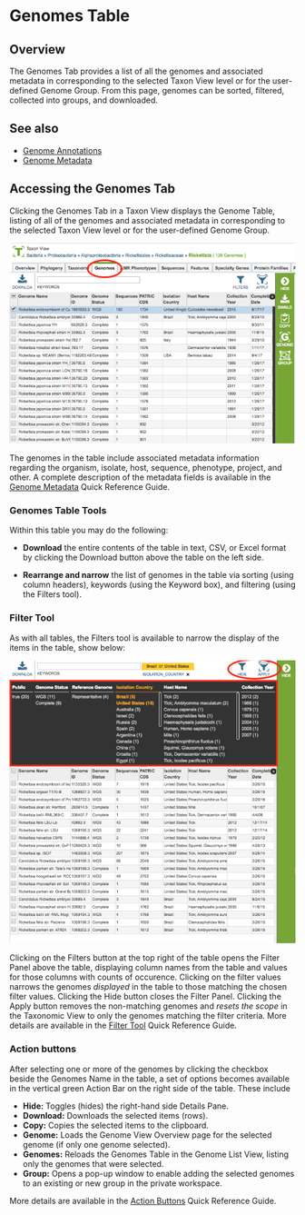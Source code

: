 # Genomes Table

## Overview
The Genomes Tab provides a list of all the genomes and associated metadata in corresponding to the selected Taxon View level or for the user-defined Genome Group. From this page, genomes can be sorted, filtered, collected into groups, and downloaded. 

## See also
  * [Genome Annotations](/quick_references/organisms_taxon/genome_annotations)
  * [Genome Metadata](/quick_references/organisms_taxon/genome_metadata)

## Accessing the Genomes Tab
Clicking the Genomes Tab in a Taxon View displays the Genome Table, listing of all of the genomes and associated metadata in corresponding to the selected Taxon View level or for the user-defined Genome Group. 

![Genomes Table](../images/genomes_list.png)

The genomes in the table include associated metadata information regarding the organism, isolate, host, sequence, phenotype, project, and other.  A complete description of the metadata fields is available in the [Genome Metadata](/quick_references/organisms_taxon/genome_metadata) Quick Reference Guide.

### Genomes Table Tools
Within this table you may do the following:

* **Download** the entire contents of the table in text, CSV, or Excel format by clicking the Download button above the table on the left side.

* **Rearrange and narrow** the list of genomes in the table via sorting (using column headers), keywords (using the Keyword box), and filtering (using the Filters tool).

### Filter Tool

As with all tables, the Filters tool is available to narrow the display of the items in the table, show below:
  
![Genomes Filter Panel](../images/genomes_filter_panel.png)

Clicking on the Filters button at the top right of the table opens the Filter Panel above the table, displaying column names from the table and values for those columns with counts of occurence.  Clicking on the filter values narrows the genomes *displayed* in the table to those matching the chosen filter values.  Clicking the Hide button closes the Filter Panel.  Clicking the Apply button removes the non-matching genomes and *resets the scope* in the Taxonomic View to only the genomes matching the filter criteria. More details are available in the [Filter Tool](../other/filter_tool.html) Quick Reference Guide.

### Action buttons

After selecting one or more of the genomes by clicking the checkbox beside the Genomes Name in the table, a set of options becomes available in the vertical green Action Bar on the right side of the table.  These include

* **Hide:** Toggles (hides) the right-hand side Details Pane.
* **Download:**  Downloads the selected items (rows).
* **Copy:** Copies the selected items to the clipboard.
* **Genome:** Loads the Genome View Overview page for the selected genome (if only one genome selected).
* **Genomes:** Reloads the Genomes Table in the Genome List View, listing only the genomes that were selected.
* **Group:** Opens a pop-up window to enable adding the selected genomes to an existing or new group in the private workspace.

More details are available in the [Action Buttons](/quick_references/action_bar) Quick Reference Guide.
